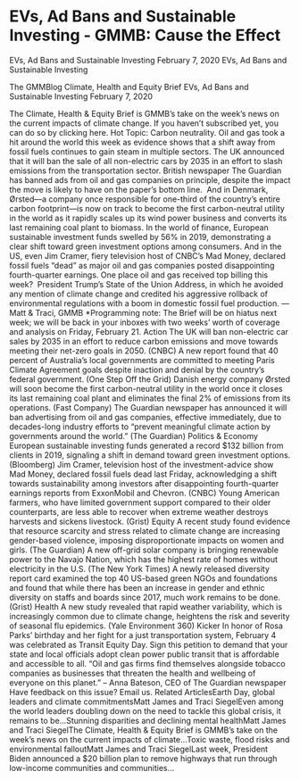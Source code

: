 # EVs, Ad Bans and Sustainable Investing - GMMB: Cause the Effect


EVs, Ad Bans and Sustainable Investing
February 7, 2020
EVs, Ad Bans and Sustainable Investing
 
The GMMBlog
Climate, Health and Equity Brief EVs, Ad Bans and Sustainable Investing
February 7, 2020
 
The Climate, Health & Equity Brief is GMMB’s take on the week’s news on the current impacts of climate change. If you haven’t subscribed yet, you can do so by clicking here.
Hot Topic: Carbon neutrality. Oil and gas took a hit around the world this week as evidence shows that a shift away from fossil fuels continues to gain steam in multiple sectors.
The UK announced that it will ban the sale of all non-electric cars by 2035 in an effort to slash emissions from the transportation sector. British newspaper The Guardian has banned ads from oil and gas companies on principle, despite the impact the move is likely to have on the paper’s bottom line.  And in Denmark, Ørsted—a company once responsible for one-third of the country’s entire carbon footprint—is now on track to become the first carbon-neutral utility in the world as it rapidly scales up its wind power business and converts its last remaining coal plant to biomass.
In the world of finance, European sustainable investment funds swelled by 56% in 2019, demonstrating a clear shift toward green investment options among consumers. And in the US, even Jim Cramer, fiery television host of CNBC’s Mad Money, declared fossil fuels “dead” as major oil and gas companies posted disappointing fourth-quarter earnings.
One place oil and gas received top billing this week?  President Trump’s State of the Union Address, in which he avoided any mention of climate change and credited his aggressive rollback of environmental regulations with a boom in domestic fossil fuel production.
—Matt & Traci, GMMB
*Programming note: The Brief will be on hiatus next week; we will be back in your inboxes with two weeks’ worth of coverage and analysis on Friday, February 21.
Action
The UK will ban non-electric car sales by 2035 in an effort to reduce carbon emissions and move towards meeting their net-zero goals in 2050. (CNBC)
A new report found that 40 percent of Australia’s local governments are committed to meeting Paris Climate Agreement goals despite inaction and denial by the country’s federal government. (One Step Off the Grid)
Danish energy company Ørsted will soon become the first carbon-neutral utility in the world once it closes its last remaining coal plant and eliminates the final 2% of emissions from its operations. (Fast Company)
The Guardian newspaper has announced it will ban advertising from oil and gas companies, effective immediately, due to decades-long industry efforts to “prevent meaningful climate action by governments around the world.” (The Guardian)
Politics & Economy
European sustainable investing funds generated a record $132 billion from clients in 2019, signaling a shift in demand toward green investment options. (Bloomberg)
Jim Cramer, television host of the investment-advice show Mad Money, declared fossil fuels dead last Friday, acknowledging a shift towards sustainability among investors after disappointing fourth-quarter earnings reports from ExxonMobil and Chevron. (CNBC)
Young American farmers, who have limited government support compared to their older counterparts, are less able to recover when extreme weather destroys harvests and sickens livestock. (Grist)
Equity
A recent study found evidence that resource scarcity and stress related to climate change are increasing gender-based violence, imposing disproportionate impacts on women and girls. (The Guardian)
A new off-grid solar company is bringing renewable power to the Navajo Nation, which has the highest rate of homes without electricity in the U.S. (The New York Times)
A newly released diversity report card examined the top 40 US-based green NGOs and foundations and found that while there has been an increase in gender and ethnic diversity on staffs and boards since 2017, much work remains to be done. (Grist)
Health
A new study revealed that rapid weather variability, which is increasingly common due to climate change, heightens the risk and severity of seasonal flu epidemics. (Yale Environment 360)
Kicker
In honor of Rosa Parks’ birthday and her fight for a just transportation system, February 4 was celebrated as Transit Equity Day. Sign this petition to demand that your state and local officials adopt clean power public transit that is affordable and accessible to all.
“Oil and gas firms find themselves alongside tobacco companies as businesses that threaten the health and wellbeing of everyone on this planet.”
– Anna Bateson, CEO of The Guardian newspaper
Have feedback on this issue? Email us.
Related ArticlesEarth Day, global leaders and climate commitmentsMatt James and Traci SiegelEven among the world leaders doubling down on the need to tackle this global crisis, it remains to be…Stunning disparities and declining mental healthMatt James and Traci SiegelThe Climate, Health & Equity Brief is GMMB’s take on the week’s news on the current impacts of climate…Toxic waste, flood risks and environmental falloutMatt James and Traci SiegelLast week, President Biden announced a $20 billion plan to remove highways that run through low-income communities and communities…
